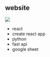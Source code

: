 ## website

![](https://i.imgur.com/L4UTF2c.png)

-   react
-   create react app
-   python
-   fast api
-   google sheet
